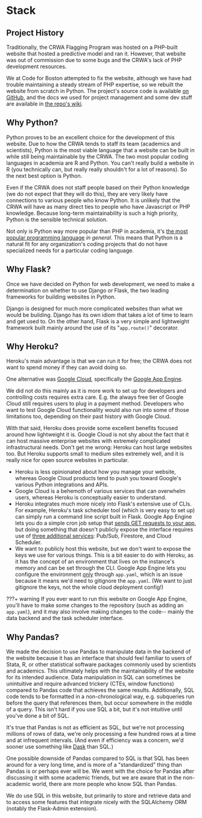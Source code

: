 # Stack

## Project History

Traditionally, the CRWA Flagging Program was hosted on a PHP-built website that hosted a predictive model and ran it. However, that website was out of commission due to some bugs and the CRWA's lack of PHP development resources.

We at Code for Boston attempted to fix the website, although we have had trouble maintaining a steady stream of PHP expertise, so we rebuilt the website from scratch in Python. The project's source code is available [on GitHub](https://github.com/codeforboston/flagging/wiki), and the docs we used for project management and some dev stuff are available in [the repo's wiki](https://github.com/codeforboston/flagging/wiki).

## Why Python?

Python proves to be an excellent choice for the development of this website. Due to how the CRWA tends to staff its team (academics and scientists), Python is the most viable language that a website can be built in while still being maintainable by the CRWA. The two most popular coding languages in academia are R and Python. You can't really build a website in R (you technically can, but really really shouldn't for a lot of reasons). So the next best option is Python.

Even if the CRWA does not staff people based on their Python knowledge (we do not expect that they will do this), they are very likely have connections to various people who know Python. It is unlikely that the CRWA will have as many direct ties to people who have Javascript or PHP knowledge. Because long-term maintainability is such a high priority, Python is the sensible technical solution.

Not only is Python way more popular than PHP in academia, it's [the most popular programming language](http://pypl.github.io/PYPL.html) _in general_. This means that Python is a natural fit for any organization's coding projects that do not have specialized needs for a particular coding language.

## Why Flask?

Once we have decided on Python for web development, we need to make a determination on whether to use Django or Flask, the two leading frameworks for building websites in Python.

Django is designed for much more complicated websites than what we would be building. Django has its own idiom that takes a lot of time to learn and get used to. On the other hand, Flask is a very simple and lightweight framework built mainly around the use of its "`app.route()`" decorator.

## Why Heroku?

Heroku's main advantage is that we can run it for free; the CRWA does not want to spend money if they can avoid doing so.

One alternative was [Google Cloud](https://cloud.google.com/free/docs/gcp-free-tier#always-free), specifically the [Google App Engine](https://cloud.google.com/appengine/docs/standard/python3/building-app).

We did not do this mainly as it is more work to set up for developers and controlling costs requires extra care. E.g. the always free tier of Google Cloud still requires users to plug in a payment method. Developers who want to test Google Cloud functionality would also run into some of those limitations too, depending on their past history with Google Cloud.

With that said, Heroku does provide some excellent benefits focused around how lightweight it is. Google Cloud is not shy about the fact that it can host massive enterprise websites with extremely complicated infrastructural needs. Don't get me wrong: Heroku can host large websites too. But Heroku supports small to medium sites extremely well, and it is really nice for open source websites in particular.

- Heroku is less opinionated about how you manage your website, whereas Google Cloud products tend to push you toward Google's various Python integrations and APIs.
- Google Cloud is a behemoth of various services that can overwhelm users, whereas Heroku is conceptually easier to understand.
- Heroku integrates much more nicely into Flask's extensive use of CLIs. For example, Heroku's task scheduler tool (which is very easy to set up) can simply run a command line script built in Flask. Google App Engine lets you do a simple cron job setup that [sends GET requests to your app](https://cloud.google.com/appengine/docs/flexible/python/scheduling-jobs-with-cron-yaml), but doing something that doesn't publicly expose the interface requires use of [three additional services](https://cloud.google.com/python/getting-started/background-processing): Pub/Sub, Firestore, and Cloud Scheduler.
- We want to publicly host this website, but we don't want to expose the keys we use for various things. This is a bit easier to do with Heroku, as it has the concept of an environment that lives on the instance's memory and can be set through the CLI. Google App Engine lets you configure the environment [only](https://cloud.google.com/appengine/docs/flexible/python/reference/app-yaml) through `app.yaml`, which is an issue because it means we'd need to gitignore the `app.yaml`. (We want to just gitignore the keys, not the whole cloud deployment config!)

???+ warning
    If you ever want to run this website on Google App Engine, you'll have to make some changes to the repository (such as adding an `app.yaml`), and it may also involve making changes to the code-- mainly the data backend and the task scheduler interface.

## Why Pandas?

We made the decision to use Pandas to manipulate data in the backend of the website because it has an interface that should feel familiar to users of Stata, R, or other statistical software packages commonly used by scientists and academics. This ultimately helps with the maintainability of the website for its intended audience. Data manipulation in SQL can sometimes be unintuitive and require advanced trickery (CTEs, window functions) compared to Pandas code that achieves the same results. Additionally, SQL code tends to be formatted in a non-chronological way, e.g. subqueries run before the query that references them, but occur somewhere in the middle of a query. This isn't hard if you use SQL a bit, but it's not intuitive until you've done a bit of SQL.

It's true that Pandas is not as efficient as SQL, but we're not processing millions of rows of data, we're only processing a few hundred rows at a time and at infrequent intervals. (And even if efficiency was a concern, we'd sooner use something like [Dask](https://dask.org/) than SQL.)

One possible downside of Pandas compared to SQL is that SQL has been around for a very long time, and is more of a "standardized" thing than Pandas is or perhaps ever will be. We went with the choice for Pandas after discussing it with some academic friends, but we are aware that in the non-academic world, there are more people who know SQL than Pandas.

We do use SQL in this website, but primarily to store and retrieve data and to access some features that integrate nicely with the SQLAlchemy ORM (notably the Flask-Admin extension).
